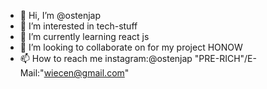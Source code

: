 - 👋 Hi, I’m @ostenjap
- 👀 I’m interested in tech-stuff
- 🌱 I’m currently learning react js 
- 💞️ I’m looking to collaborate on for my project HONOW
- 📫 How to reach me instagram:@ostenjap "PRE-RICH"/E-Mail:"wiecen@gmail.com"

<!---
ostenjap/ostenjap is a ✨ special ✨ repository because its `README.md` (this file) appears on your GitHub profile.
You can click the Preview link to take a look at your changes.
--->
